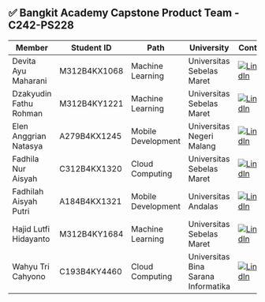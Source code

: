 ## ✅ Bangkit Academy Capstone Product Team - C242-PS228
| Member                             | Student ID        | Path                 | University                                  | Contact                              |
|------------------------------------|-------------------|----------------------|---------------------------------------------|--------------------------------------------|
| Devita Ayu Maharani             | M312B4KX1068      | Machine Learning     | Universitas Sebelas Maret                   | [![LinkedIn](https://img.shields.io/badge/LinkedIn-%230077B5.svg?logo=linkedin&logoColor=white)](http://www.linkedin.com/in/devita-maharani-474bab278)      |
| Dzakyudin Fathu Rohman           | M312B4KY1221      | Machine Learning     | Universitas Sebelas Maret                      | [![LinkedIn](https://img.shields.io/badge/LinkedIn-%230077B5.svg?logo=linkedin&logoColor=white)](http://www.linkedin.com/in/dzakyudin-fathu-rohman)   |
| Elen Anggrian Natasya                              | A279B4KX1245      | Mobile Development     | Universitas Negeri Malang                      | [![LinkedIn](https://img.shields.io/badge/LinkedIn-%230077B5.svg?logo=linkedin&logoColor=white)](http://www.linkedin.com/in/elen-anggrian-natasya)         |
| Fadhila Nur Aisyah                  | C312B4KX1320      | Cloud Computing      | Universitas Sebelas Maret                 | [![LinkedIn](https://img.shields.io/badge/LinkedIn-%230077B5.svg?logo=linkedin&logoColor=white)](http://www.linkedin.com/in/fadhila-nur-aisyah-2b81b4278)          |
| Fadhilah Aisyah Putri                    | A184B4KX1321      | Mobile Development      | Universitas Andalas                    | [![LinkedIn](https://img.shields.io/badge/LinkedIn-%230077B5.svg?logo=linkedin&logoColor=white)](http://www.linkedin.com/in/fadhilahaisyahputri)       |
| Hajid Lutfi Hidayanto              |  M312B4KY1684     | Machine Learning   | Universitas Sebelas Maret                      | [![LinkedIn](https://img.shields.io/badge/LinkedIn-%230077B5.svg?logo=linkedin&logoColor=white)](http://www.linkedin.com/in/hajid-lutfi-hidayanto-7149b225b)       |
  | Wahyu Tri Cahyono	                           | C193B4KY4460      | Cloud Computing   | Universitas Bina Sarana Informatika         | [![LinkedIn](https://img.shields.io/badge/LinkedIn-%230077B5.svg?logo=linkedin&logoColor=white)](http://www.linkedin.com/in/wahyu-tri-cahyono-2824052b7)              
